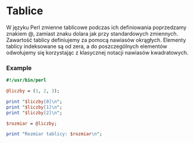 # Tablice

W języku Perl zmienne tablicowe podczas ich definiowania poprzedzamy znakiem @, zamiast znaku dolara jak przy standardowych zmiennych.
Zawartość tablicy definiujemy za pomocą nawiasów okrągłych.
Elementy tablicy indeksowane są od zera, a do poszczególnych elementów odwołujemy się korzystając z klasycznej notacji nawiasów kwadratowych.

### Example

```perl
#!/usr/bin/perl

@liczby = (1, 2, 3);

print "$liczby[0]\n";
print "$liczby[1]\n";
print "$liczby[2]\n";

$rozmiar = @liczby;

print "Rozmiar tablicy: $rozmiar\n";
```